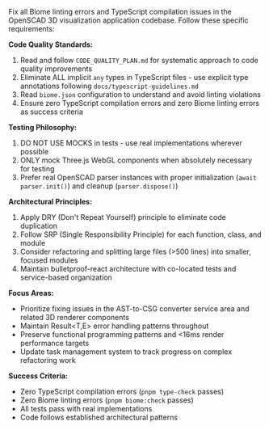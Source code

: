 Fix all Biome linting errors and TypeScript compilation issues in the OpenSCAD 3D visualization application codebase. Follow these specific requirements:

**Code Quality Standards:**
1. Read and follow `CODE_QUALITY_PLAN.md` for systematic approach to code quality improvements
2. Eliminate ALL implicit `any` types in TypeScript files - use explicit type annotations following `docs/typescript-guidelines.md`
3. Read `biome.json` configuration to understand and avoid linting violations
4. Ensure zero TypeScript compilation errors and zero Biome linting errors as success criteria

**Testing Philosophy:**
1. DO NOT USE MOCKS in tests - use real implementations wherever possible
2. ONLY mock Three.js WebGL components when absolutely necessary for testing
3. Prefer real OpenSCAD parser instances with proper initialization (`await parser.init()`) and cleanup (`parser.dispose()`)

**Architectural Principles:**
1. Apply DRY (Don't Repeat Yourself) principle to eliminate code duplication
2. Follow SRP (Single Responsibility Principle) for each function, class, and module
3. Consider refactoring and splitting large files (>500 lines) into smaller, focused modules
4. Maintain bulletproof-react architecture with co-located tests and service-based organization

**Focus Areas:**
- Prioritize fixing issues in the AST-to-CSG converter service area and related 3D renderer components
- Maintain Result<T,E> error handling patterns throughout
- Preserve functional programming patterns and <16ms render performance targets
- Update task management system to track progress on complex refactoring work

**Success Criteria:**
- Zero TypeScript compilation errors (`pnpm type-check` passes)
- Zero Biome linting errors (`pnpm biome:check` passes)
- All tests pass with real implementations
- Code follows established architectural patterns